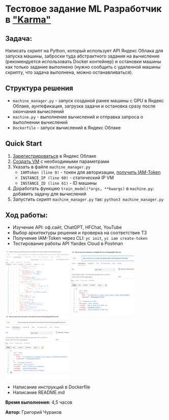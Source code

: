 # Тестовое задание ML Разработчик в ["Karma"](https://karma-control.ru)

## Задача:
Написать скрипт на Python, который использует API Яндекс Облака
для запуска машины, заброски туда абстрактного задания на вычисление 
(рекомендуется использовать Docker контейнер) и остановки машины
как только задание выполнено (нужно сообщить с удаленной машины скрипту, 
что задача выполнена, можно останавливаться). 

## Структура решения
- `machine_manager.py` - запуск созданой ранее машины с GPU в Яндекс Облаке, аунтефикация, загрузка задачи и остановка сразу после окончания вычислений
- `machine.py` - выполнение вычислений и отправка запроса о выполнении вычислений
- `Dockerfile` - запуск вычислений в Яндекс Облаке 

## Quick Start
1. [Зарегистрироваться](https://console.cloud.yandex.ru/) в Яндекс Облаке
2. [Создать VM](https://console.cloud.yandex.ru/folders/b1gj4ie44n9bvvuqljvh/compute/create-instance) с необходимыми параметрами
3. Указать в файле `machine_manager.py` 
   - `IAMToken (line 9)` - токен для авторизации, [получить IAM-Token](https://cloud.yandex.ru/docs/iam/operations/iam-token/create-for-sa)
   - `INSTANCE_IP (line 60)` - статический IP VM
   - `INSTANCE_ID (line 61)` - ID машины
4. Доработать функцию `train_model(*args, **kwargs)` в `machine.py`: добавить задачу для вычислений
5. Запустить скрипт `machine_manager.py` так: `python3 machine_manager.py`


## Ход работы:
- Изучение API: оф.сайт, ChatGPT, HFChat, YouTube
- Выбор архитектуры решения и проверка на соответствие ТЗ
- Получение IAM-Token через CLI:
  `yc init`, `yc iam create-token`
- Тестирование работы API Yandex Cloud в Postman

<p>
    <img width="200px" height="200px" src="img.png" alt="qr"/>
    <img height="200px" width="200px" src="img_1.png" alt="qr"/>
    <img height="200px" width="200px" src="img_2.png" alt="qr"/>
</p>


- Написание инструкций в Dockerfile
- Написание README.md

**Время выполнения:** 4,5 часов

**Автор:** Григорий Чураков

